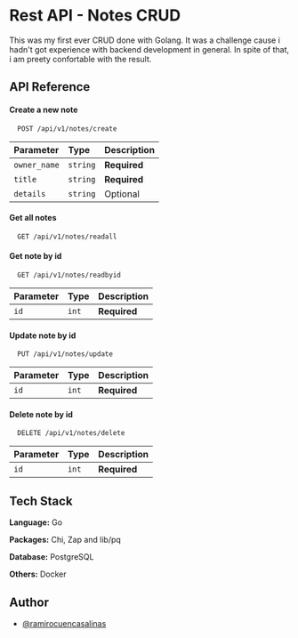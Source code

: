 
# Rest API - Notes CRUD

This was my first ever CRUD done with Golang. It was a challenge cause i hadn't got experience with backend development in general. In spite of that, i am preety confortable with the result.


## API Reference

#### Create a new note

```http
  POST /api/v1/notes/create
```

| Parameter | Type     | Description                |
| :-------- | :------- | :------------------------- |
| `owner_name` | `string` | **Required** |
| `title` | `string` | **Required** |
| `details` | `string` |  Optional |

#### Get all notes

```http
  GET /api/v1/notes/readall
```


#### Get note by id

```http
  GET /api/v1/notes/readbyid
```

| Parameter | Type     | Description                |
| :-------- | :------- | :------------------------- |
| `id` | `int` | **Required** |


#### Update note by id

```http
  PUT /api/v1/notes/update
```

| Parameter | Type     | Description                |
| :-------- | :------- | :------------------------- |
| `id` | `int` | **Required** |


#### Delete note by id

```http
  DELETE /api/v1/notes/delete
```

| Parameter | Type     | Description                |
| :-------- | :------- | :------------------------- |
| `id` | `int` | **Required** |

## Tech Stack

**Language:** Go

**Packages:** Chi, Zap and lib/pq

**Database:** PostgreSQL

**Others:** Docker

## Author

- [@ramirocuencasalinas](https://www.linkedin.com/in/ramiro-cuenca-salinas/)

  
